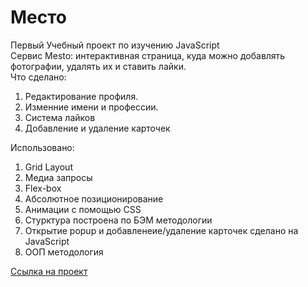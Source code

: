 # Место
Первый Учебный проект по изучению JavaScript  
Cервис Mesto: интерактивная страница, куда можно добавлять фотографии, удалять их и ставить лайки.  
Что сделано:  
1. Редактирование профиля.
2. Изменние имени и профессии. 
3. Система лайков  
4. Добавление и удаление карточек  

Использовано:

1. Grid Layout
2. Медиа запросы
3. Flex-box
4. Абсолютное позиционирование
5. Анимации с помощью CSS
6. Стурктура построена по БЭМ методологии
7. Открытие popup и добавленеие/удаление карточек сделано на JavaScript
8. ООП методология

[Ссылка на проект](https://nikita-trofimov.github.io/mesto/index.html)

